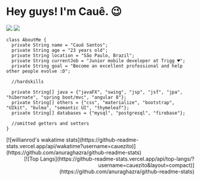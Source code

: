 # Hey guys! I'm Cauê. :wink:

[![](https://img.shields.io/badge/facebook-%231877F2.svg?&style=for-the-badge&logo=facebook&logoColor=white)](https://www.facebook.com/cauezitosp/)
[![](https://img.shields.io/badge/WHATSAPP-25D366?&style=for-the-badge&logo=whatsapp&logoColor=white)](https://wa.me/5511981093305)

```
class AboutMe {
  private String name = "Cauê Santos";
  private String age = "23 years old";
  private String location = "São Paulo, Brazil";
  private String currentJob = "Junior mobile developer at Trigg ♥";
  private String goal = "Become an excellent professional and help other people evolve :D";

  //hardskills
  
  private String[] java = {"javaFX", "swing", "jsp", "jsf", "jpa", "hibernate", "spring boot/mvc", "angular 8"};
  private String[] others = {"css", "materialize", "bootstrap", "UIkit", "bulma", "semantic UI", "thymeleaf"};
  private String[] databases = {"mysql", "postgresql", "firebase"}; 

  //omitted getters and setters
}

```

<div style="text-align: left">
[![willianrod's wakatime stats](https://github-readme-stats.vercel.app/api/wakatime?username=cauezito)](https://github.com/anuraghazra/github-readme-stats)
</div>

<div style="text-align: right">
[![Top Langs](https://github-readme-stats.vercel.app/api/top-langs/?username=cauezito&layout=compact)](https://github.com/anuraghazra/github-readme-stats)
</div>


